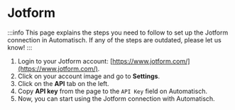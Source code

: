 # Jotform

:::info
This page explains the steps you need to follow to set up the Jotform
connection in Automatisch. If any of the steps are outdated, please let us know!
:::

1. Login to your Jotform account: [https://www.jotform.com/](https://www.jotform.com/).
2. Click on your account image and go to **Settings**.
3. Click on the **API** tab on the left.
4. Copy **API key** from the page to the `API Key` field on Automatisch.
5. Now, you can start using the Jotform connection with Automatisch.
